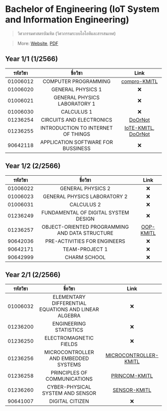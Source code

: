 # Bachelor of Engineering (IoT System and Information Engineering)

> วิศวกรรมศาสตรบัณฑิต (วิศวกรรมระบบไอโอทีและสารสนเทศ)

> More: [Website](https://www.iote.kmitl.ac.th/), [PDF](https://drive.google.com/file/d/1VUKRooxFdjAaf4ox0QikqLmvonMvnBB4/view?usp=sharing)

## Year 1/1 (1/2566)

| รหัสวิชา |              ชื่อวิชา              |                                                Link                                                |
| :------: | :--------------------------------: | :------------------------------------------------------------------------------------------------: |
| 01006012 |        COMPUTER PROGRAMMING        |                      [compro-KMITL](https://github.com/Fakepng/compro-KMITL)                       |
| 01006020 |         GENERAL PHYSICS 1          |                                                 ❌                                                 |
| 01006021 |    GENERAL PHYSICS LABORATORY 1    |                                                 ❌                                                 |
| 01006030 |             CALCULUS 1             |                                                 ❌                                                 |
| 01236254 |      CIRCUITS AND ELECTRONICS      |                           [DoOrNot](https://github.com/Fakepng/DoOrNot)                            |
| 01236255 | INTRODUCTION TO INTERNET OF THINGS | [IoTE-KMITL](https://github.com/Fakepng/IoTE-KMITL), [DoOrNot](https://github.com/Fakepng/DoOrNot) |
| 90642118 | APPLICATION SOFTWARE FOR BUSSINESS |                                                 ❌                                                 |

## Year 1/2 (2/2566)

| รหัสวิชา |                    ชื่อวิชา                    |                       Link                        |
| :------: | :--------------------------------------------: | :-----------------------------------------------: |
| 01006022 |               GENERAL PHYSICS 2                |                        ❌                         |
| 01006023 |          GENERAL PHYSICS LABORATORY 2          |                        ❌                         |
| 01006031 |                   CALCULUS 2                   |                        ❌                         |
| 01236249 |      FUNDAMENTAL OF DIGITAL SYSTEM DESIGN      |                        ❌                         |
| 01236257 | OBJECT-ORIENTED PROGRAMMING AND DATA STRUCTURE | [OOP-KMITL](https://github.com/Fakepng/OOP-KMITL) |
| 90642036 |          PRE-ACTIVITIES FOR ENGINEERS          |                        ❌                         |
| 90642171 |                 TEAM-PROJECT 1                 |                        ❌                         |
| 90642999 |                  CHARM SCHOOL                  |                        ❌                         |

## Year 2/1 (2/2566)

| รหัสวิชา |                       ชื่อวิชา                       |                                   Link                                    |
| :------: | :--------------------------------------------------: | :-----------------------------------------------------------------------: |
| 01006032 | ELEMENTARY DIFFERENTIAL EQUATIONS AND LINEAR ALGEBRA |                                    ❌                                     |
| 01236200 |                ENGINEERING STATISTICS                |                                    ❌                                     |
| 01236250 |                ELECTROMAGNETIC FIELDS                |                                    ❌                                     |
| 01236256 |         MICROCONTROLLER AND EMBEDDED SYSTEMS         | [MICROCONTROLLER-KMITL](https://github.com/Fakepng/MICROCONTROLLER-KMITL) |
| 01236258 |             PRINCIPLES OF COMMUNICATIONS             |         [PRINCOM-KMITL](https://github.com/Fakepng/PRINCOM-KMITL)         |
| 01236260 |           CYBER-PHYSICAL SYSTEM AND SENSOR           |          [SENSOR-KMITL](https://github.com/Fakepng/SENSOR-KMITL)          |
| 90641007 |                   DIGITAL CITIZEN                    |                                    ❌                                     |

